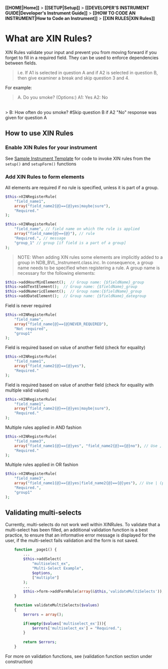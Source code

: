 **[[HOME|Home]]** > **[[SETUP|Setup]]** > **[[DEVELOPER'S INSTRUMENT GUIDE|Developer's Instrument Guide]]** > **[[HOW TO CODE AN INSTRUMENT|How to Code an Instrument]]**  > **[[XIN RULES|XIN Rules]]**

# What are XIN Rules?
XIN Rules validate your input and prevent you from moving forward if you forget to fill in a required field.
They can be used to enforce dependencies between fields. 
> i.e. If  A1 is selected in question A and if A2 is selected in question B, then give examiner a break and skip question 3 and 4.

For example: 
> A. Do you smoke?  (Options:) A1: Yes  A2: No 
<br>
> B: How often do you smoke?  #Skip question B if A2 "No" response was given for question A

## How to use XIN Rules

### Enable XIN Rules for your instrument

See [Sample Instrument Template](https://github.com/aces/Loris/blob/master/docs/instruments/NDB_BVL_Instrument_TEMPLATE.class.inc) for code to invoke XIN rules from the `setup()` and `setupForm()` functions

### Add XIN Rules to form elements

All elements are required if no rule is specified, unless it is part of a group.
```php
$this->XINRegisterRule(
    "field_name1",
    array("field_name2{@}=={@}yes|maybe|sure"),
    "Required." 
);
```

```php
$this->XINRegisterRule(
    "field_name", // field name on which the rule is applied
    array("field_name{@}=={@}"), // rule
    "Required.", // message
    "group_1" // group [if field is a part of a group]
);
```

> NOTE: When adding XIN rules some elements are implicitly added to a group in NDB_BVL_Instrument.class.inc. In consequence, a group name needs to be specified when registering a rule. A group name is necessary for the following elements:
```php
$this->addHourMinElement();  // Group name: {$fieldName}_group
$this->addTextElement();  // Group name: {$fieldName}_group
$this->addNumericElement();  // Group name:{$fieldName}_group
$this->addDateElement();  // Group name: {$fieldName}_dategroup
```

Field is never required
```php
$this->XINRegisterRule(
    "field_name",
    array("field_name{@}=={@}NEVER_REQUIRED"),
    "Not required",
    "group1" 
);
```
Field is required based on value of another field (check for equality)
```php
$this->XINRegisterRule(
    "field_name1",
    array("field_name2{@}=={@}yes"),
    "Required." 
);
```
Field is required based on value of another field (check for equality with multiple valid values)
```php
$this->XINRegisterRule(
    "field_name1",
    array("field_name2{@}=={@}yes|maybe|sure"),
    "Required." 
);
```
Multiple rules applied in AND fashion
```php
$this->XINRegisterRule(
    "field_name3",
    array("field_name1{@}=={@}yes", "field_name2{@}=={@}no"), // Use , (comma) to "AND" the rules
    "Required." 
);
```
Multiple rules applied in OR fashion 
```php
$this->XINRegisterRule(
    "field_name3",
    array("field_name1{@}=={@}yes|field_name2{@}=={@}yes"), // Use | (pipe) to "OR" the rules
    "Required.",
    "group1" 
);
```

## Validating multi-selects
Currently, multi-selects do not work well within XINRules. To validate that a multi-select has been filled, an additional validation function is a best practice, to ensure that an informative error message is displayed for the user, if the multi-select fails validation and the form is not saved. 
```php
    function _page1() {
        ...
        $this->addSelect(
            "multiselect_ex",
            "Multi-Select Example",
            $options,
            ["multiple"]
        );
        ...
        $this->form->addFormRule(array(&$this,'validateMultiSelects'));
    }

    function validateMultiSelects($values)
    {
        $errors = array();

        if(empty($values['multiselect_ex'])){
            $errors['multiselect_ex'] = "Required.";
        }
        
        return $errors;
    }
```
For more on validation functions, see (validation function section under construction)